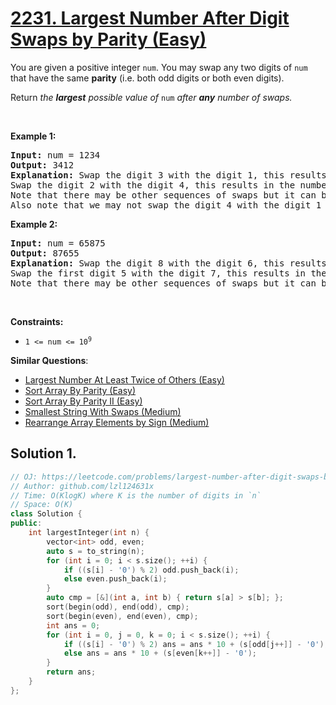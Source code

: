 # [2231. Largest Number After Digit Swaps by Parity (Easy)](https://leetcode.com/problems/largest-number-after-digit-swaps-by-parity/)

<p>You are given a positive integer <code>num</code>. You may swap any two digits of <code>num</code> that have the same <strong>parity</strong> (i.e. both odd digits or both even digits).</p>

<p>Return<em> the <strong>largest</strong> possible value of </em><code>num</code><em> after <strong>any</strong> number of swaps.</em></p>

<p>&nbsp;</p>
<p><strong>Example 1:</strong></p>

<pre><strong>Input:</strong> num = 1234
<strong>Output:</strong> 3412
<strong>Explanation:</strong> Swap the digit 3 with the digit 1, this results in the number 3214.
Swap the digit 2 with the digit 4, this results in the number 3412.
Note that there may be other sequences of swaps but it can be shown that 3412 is the largest possible number.
Also note that we may not swap the digit 4 with the digit 1 since they are of different parities.
</pre>

<p><strong>Example 2:</strong></p>

<pre><strong>Input:</strong> num = 65875
<strong>Output:</strong> 87655
<strong>Explanation:</strong> Swap the digit 8 with the digit 6, this results in the number 85675.
Swap the first digit 5 with the digit 7, this results in the number 87655.
Note that there may be other sequences of swaps but it can be shown that 87655 is the largest possible number.
</pre>

<p>&nbsp;</p>
<p><strong>Constraints:</strong></p>

<ul>
	<li><code>1 &lt;= num &lt;= 10<sup>9</sup></code></li>
</ul>


**Similar Questions**:
* [Largest Number At Least Twice of Others (Easy)](https://leetcode.com/problems/largest-number-at-least-twice-of-others/)
* [Sort Array By Parity (Easy)](https://leetcode.com/problems/sort-array-by-parity/)
* [Sort Array By Parity II (Easy)](https://leetcode.com/problems/sort-array-by-parity-ii/)
* [Smallest String With Swaps (Medium)](https://leetcode.com/problems/smallest-string-with-swaps/)
* [Rearrange Array Elements by Sign (Medium)](https://leetcode.com/problems/rearrange-array-elements-by-sign/)

## Solution 1.

```cpp
// OJ: https://leetcode.com/problems/largest-number-after-digit-swaps-by-parity/
// Author: github.com/lzl124631x
// Time: O(KlogK) where K is the number of digits in `n`
// Space: O(K)
class Solution {
public:
    int largestInteger(int n) {
        vector<int> odd, even;
        auto s = to_string(n);
        for (int i = 0; i < s.size(); ++i) {
            if ((s[i] - '0') % 2) odd.push_back(i);
            else even.push_back(i);
        }
        auto cmp = [&](int a, int b) { return s[a] > s[b]; };
        sort(begin(odd), end(odd), cmp);
        sort(begin(even), end(even), cmp);
        int ans = 0;
        for (int i = 0, j = 0, k = 0; i < s.size(); ++i) {
            if ((s[i] - '0') % 2) ans = ans * 10 + (s[odd[j++]] - '0');
            else ans = ans * 10 + (s[even[k++]] - '0');
        }
        return ans;
    }
};
```